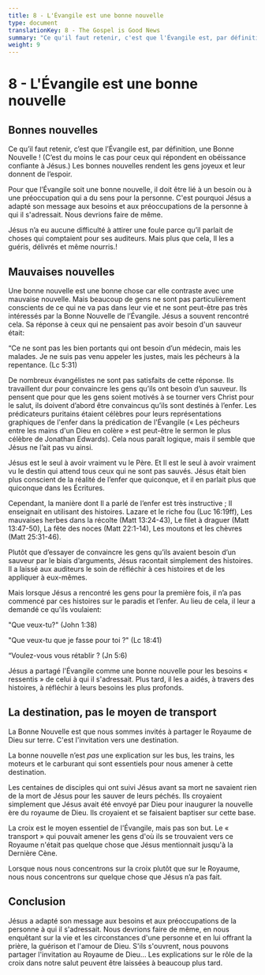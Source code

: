 ```yaml
---
title: 8 - L'Évangile est une bonne nouvelle
type: document
translationKey: 8 - The Gospel is Good News
summary: "Ce qu'il faut retenir, c'est que l'Évangile est, par définition, une Bonne Nouvelle ! (C'est du moins le cas pour ceux qui répondent en obéissance confiante à Jésus.) Les bonnes nouvelles rendent les gens joyeux et leur donnent de l'espoir."
weight: 9
---
```

# 8 - L'Évangile est une bonne nouvelle

## Bonnes nouvelles

Ce qu’il faut retenir, c’est que l’Évangile est, par définition, une Bonne Nouvelle ! (C’est du moins le cas pour ceux qui répondent en obéissance confiante à Jésus.) Les bonnes nouvelles rendent les gens joyeux et leur donnent de l’espoir.

Pour que l’Évangile soit une bonne nouvelle, il doit être lié à un besoin ou à une préoccupation qui a du sens pour la personne. C'est pourquoi Jésus a adapté son message aux besoins et aux préoccupations de la personne à qui il s'adressait. Nous devrions faire de même.

Jésus n’a eu aucune difficulté à attirer une foule parce qu’il parlait de choses qui comptaient pour ses auditeurs. Mais plus que cela, Il les a guéris, délivrés et même nourris.!

## Mauvaises nouvelles

Une bonne nouvelle est une bonne chose car elle contraste avec une mauvaise nouvelle. Mais beaucoup de gens ne sont pas particulièrement conscients de ce qui ne va pas dans leur vie et ne sont peut-être pas très intéressés par la Bonne Nouvelle de l’Évangile. Jésus a souvent rencontré cela. Sa réponse à ceux qui ne pensaient pas avoir besoin d'un sauveur était:

“Ce ne sont pas les bien portants qui ont besoin d’un médecin, mais les malades. Je ne suis pas venu appeler les justes, mais les pécheurs à la repentance. (Lc 5:31)

De nombreux évangélistes ne sont pas satisfaits de cette réponse. Ils travaillent dur pour convaincre les gens qu’ils ont besoin d’un sauveur. Ils pensent que pour que les gens soient motivés à se tourner vers Christ pour le salut, ils doivent d’abord être convaincus qu’ils sont destinés à l’enfer. Les prédicateurs puritains étaient célèbres pour leurs représentations graphiques de l'enfer dans la prédication de l'Évangile (« Les pécheurs entre les mains d'un Dieu en colère » est peut-être le sermon le plus célèbre de Jonathan Edwards). Cela nous paraît logique, mais il semble que Jésus ne l’ait pas vu ainsi.

Jésus est le seul à avoir vraiment vu le Père. Et Il est le seul à avoir vraiment vu le destin qui attend tous ceux qui ne sont pas sauvés. Jésus était bien plus conscient de la réalité de l’enfer que quiconque, et il en parlait plus que quiconque dans les Écritures.

Cependant, la manière dont Il a parlé de l’enfer est très instructive ; Il enseignait en utilisant des histoires. Lazare et le riche fou (Luc 16:19ff), Les mauvaises herbes dans la récolte (Matt 13:24-43), Le filet à draguer (Matt 13:47-50), La fête des noces (Matt 22:1-14), Les moutons et les chèvres (Matt 25:31-46).

Plutôt que d’essayer de convaincre les gens qu’ils avaient besoin d’un sauveur par le biais d’arguments, Jésus racontait simplement des histoires. Il a laissé aux auditeurs le soin de réfléchir à ces histoires et de les appliquer à eux-mêmes.

Mais lorsque Jésus a rencontré les gens pour la première fois, il n’a pas commencé par ces histoires sur le paradis et l’enfer. Au lieu de cela, il leur a demandé ce qu'ils voulaient:

"Que veux-tu?" (John 1:38)

"Que veux-tu que je fasse pour toi ?" (Lc 18:41)

“Voulez-vous vous rétablir ? (Jn 5:6)

Jésus a partagé l'Évangile comme une bonne nouvelle pour les besoins « ressentis » de celui à qui il s'adressait. Plus tard, il les a aidés, à travers des histoires, à réfléchir à leurs besoins les plus profonds.

## La destination, pas le moyen de transport

La Bonne Nouvelle est que nous sommes invités à partager le Royaume de Dieu sur terre. C'est l'invitation vers une destination.

La bonne nouvelle n’est *pas* une explication sur les bus, les trains, les moteurs et le carburant qui sont essentiels pour nous amener à cette destination.

Les centaines de disciples qui ont suivi Jésus avant sa mort ne savaient rien de la mort de Jésus pour les sauver de leurs péchés. Ils croyaient simplement que Jésus avait été envoyé par Dieu pour inaugurer la nouvelle ère du royaume de Dieu. Ils croyaient et se faisaient baptiser sur cette base.

La croix est le moyen essentiel de l'Évangile, mais pas son but. Le « transport » qui pouvait amener les gens d'où ils se trouvaient vers ce Royaume n'était pas quelque chose que Jésus mentionnait jusqu'à la Dernière Cène.

Lorsque nous nous concentrons sur la croix plutôt que sur le Royaume, nous nous concentrons sur quelque chose que Jésus n’a pas fait.

## Conclusion

Jésus a adapté son message aux besoins et aux préoccupations de la personne à qui il s'adressait. Nous devrions faire de même, en nous enquêtant sur la vie et les circonstances d'une personne et en lui offrant la prière, la guérison et l'amour de Dieu. S'ils s'ouvrent, nous pouvons partager l'invitation au Royaume de Dieu... Les explications sur le rôle de la croix dans notre salut peuvent être laissées à beaucoup plus tard.
